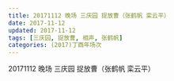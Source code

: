 ```yaml
---
title: 20171112 晚场 三庆园 捉放曹（张鹤帆 栾云平）
date: 2017-11-12
updated: 2017-11-12
tags: [三庆园, 捉放曹, 相声, 张鹤帆] 
categories: (2017)丁酉年场次 
---
```

20171112 晚场 三庆园 捉放曹（张鹤帆 栾云平）

